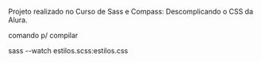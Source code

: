 Projeto realizado no Curso de Sass e Compass: Descomplicando o CSS da Alura.

comando p/ compilar

sass --watch estilos.scss:estilos.css